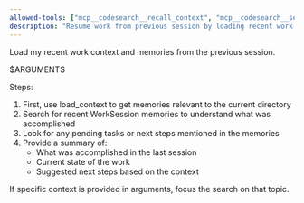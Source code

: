 ```yaml
---
allowed-tools: ["mcp__codesearch__recall_context", "mcp__codesearch__search_memories", "mcp__codesearch__load_context"]
description: "Resume work from previous session by loading recent work context"
---
```


Load my recent work context and memories from the previous session.

$ARGUMENTS

Steps:
1. First, use load_context to get memories relevant to the current directory
2. Search for recent WorkSession memories to understand what was accomplished
3. Look for any pending tasks or next steps mentioned in the memories
4. Provide a summary of:
   - What was accomplished in the last session
   - Current state of the work
   - Suggested next steps based on the context

If specific context is provided in arguments, focus the search on that topic.